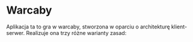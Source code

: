 # Warcaby

Aplikacja ta to gra w warcaby, stworzona w oparciu o architekturę klient-serwer.
Realizuje ona trzy różne warianty zasad: